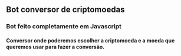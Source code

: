 ## Bot conversor de criptomoedas

### Bot feito completamente em Javascript

#### Conversor onde poderemos escolher a criptomoeda e a moeda que queremos usar para fazer a conversão.
